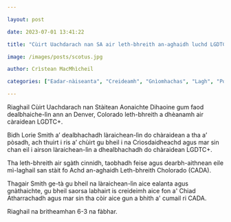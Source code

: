 ```yaml
---

layout: post

date: 2023-07-01 13:41:22

title: "Cùirt Uachdarach nan SA air leth-bhreith an-aghaidh luchd LGDTC+ a cheadachadh"

image: /images/posts/scotus.jpg

author: Crìstean MacMhìcheil

categories: ["Eadar-nàiseanta", "Creideamh", "Gnìomhachas", "Lagh", "Poileataigs"]

---
```


Riaghail Cùirt Uachdarach nan Stàitean Aonaichte Dihaoine gum faod dealbhaiche-lìn ann an Denver, Colorado leth-bhreith a dhèanamh air càraidean LGDTC+.

Bidh Lorie Smith a’ dealbhachadh làraichean-lìn do chàraidean a tha a’ pòsadh, ach thuirt i ris a’ chùirt gu bheil i na Crìosdaidheachd agus mar sin chan eil i airson làraichean-lìn a dhealbhachadh do chàraidean LGDTC+.

Tha leth-bhreith air sgàth cinnidh, taobhadh feise agus dearbh-aithnean eile mì-laghail san stàit fo Achd an-aghaidh Leth-bhreith Cholorado (CADA).

Thagair Smith ge-tà gu bheil na làraichean-lìn aice ealanta agus gnàthaichte, gu bheil saorsa labhairt is creideimh aice fon a' Chiad Atharrachadh agus mar sin tha còir aice gun a bhith a' cumail ri CADA.

Riaghail na britheamhan 6-3 na fàbhar.
